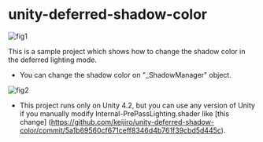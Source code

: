unity-deferred-shadow-color
===========================

![fig1](https://github.com/keijiro/unity-deferred-shadow-color/raw/gh-pages/fig1.png)

This is a sample project which shows how to change the shadow color
in the deferred lighting mode.

- You can change the shadow color on "_ShadowManager" object.

![fig2](https://github.com/keijiro/unity-deferred-shadow-color/raw/gh-pages/fig2.png)

- This project runs only on Unity 4.2, but you can use any version of Unity if you
manually modify Internal-PrePassLighting.shader like [this change]
(https://github.com/keijiro/unity-deferred-shadow-color/commit/5a1b69560cf671ceff8346d4b761f39cbd5d445c).
